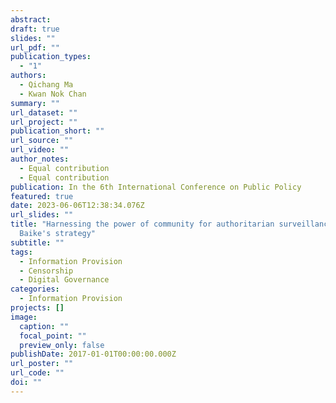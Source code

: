 ```yaml
---
abstract: 
draft: true
slides: ""
url_pdf: ""
publication_types:
  - "1"
authors:
  - Qichang Ma
  - Kwan Nok Chan
summary: ""
url_dataset: ""
url_project: ""
publication_short: ""
url_source: ""
url_video: ""
author_notes:
  - Equal contribution
  - Equal contribution
publication: In the 6th International Conference on Public Policy
featured: true
date: 2023-06-06T12:38:34.076Z
url_slides: ""
title: "Harnessing the power of community for authoritarian surveillance: Baidu
  Baike's strategy"
subtitle: ""
tags:
  - Information Provision
  - Censorship
  - Digital Governance
categories:
  - Information Provision
projects: []
image:
  caption: ""
  focal_point: ""
  preview_only: false
publishDate: 2017-01-01T00:00:00.000Z
url_poster: ""
url_code: ""
doi: ""
---
```

